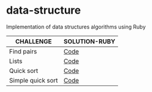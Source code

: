 # data-structure
Implementation of data structures algorithms using Ruby

|CHALLENGE|SOLUTION-RUBY|
|---|---|
|Find pairs|[Code](https://github.com/vieiramanda11/data-structure/blob/master/find.pairs.rb)||
|Lists|[Code](https://github.com/vieiramanda11/data-structure/blob/master/lists.rb)||
|Quick sort|[Code](https://github.com/vieiramanda11/data-structure/blob/master/quick-sort.rb)||
|Simple quick sort|[Code](https://github.com/vieiramanda11/data-structure/blob/master/simple-quick-sort.rb)||

